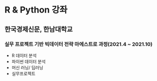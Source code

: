 # R & Python 강좌

## 한국경제신문, 한남대학교
### 실무 프로젝트 기반 빅데이터 전략 마에스트로 과정(2021.4 ~ 2021.10)
- R 데이터 분석
- 파이썬 데이터 분석
- 머신 러닝/ 딥러닝
- 실무프로젝트
